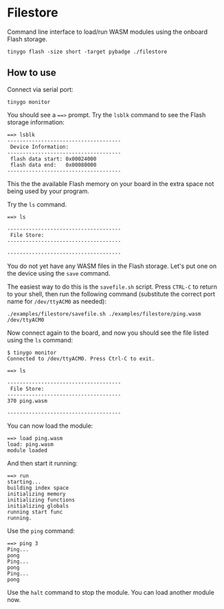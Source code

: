 # Filestore

Command line interface to load/run WASM modules using the onboard Flash storage.


```
tinygo flash -size short -target pybadge ./filestore
```

## How to use

Connect via serial port:

```
tinygo monitor

```

You should see a `==>` prompt. Try the `lsblk` command to see the Flash storage information:

```
==> lsblk                                                   
-------------------------------------                                                                                                             
 Device Information:  
-------------------------------------                                    
 flash data start: 0x00024000
 flash data end:   0x00080000                                            
-------------------------------------
```

This the the available Flash memory on your board in the extra space not being used by your program.

Try the `ls` command.

```
==> ls         
                                    
-------------------------------------                                    
 File Store:  
-------------------------------------
                                    
-------------------------------------
```

You do not yet have any WASM files in the Flash storage. Let's put one on the device using the `save` command.

The easiest way to do this is the `savefile.sh` script. Press `CTRL-C` to return to your shell, then run the following command (substitute the correct port name for `/dev/ttyACM0` as needed):

```
./examples/filestore/savefile.sh ./examples/filestore/ping.wasm /dev/ttyACM0
```

Now connect again to the board, and now you should see the file listed using the `ls` command:

```
$ tinygo monitor
Connected to /dev/ttyACM0. Press Ctrl-C to exit.

==> ls

-------------------------------------
 File Store:  
-------------------------------------
370 ping.wasm

-------------------------------------
```

You can now load the module:

```
==> load ping.wasm
load: ping.wasm
module loaded
```

And then start it running:

```
==> run
starting...
building index space
initializing memory
initializing functions
initializing globals
running start func
running.
```

Use the `ping` command:

```
==> ping 3
Ping...
pong
Ping...
pong
Ping...
pong
```

Use the `halt` command to stop the module. You can load another module now.
